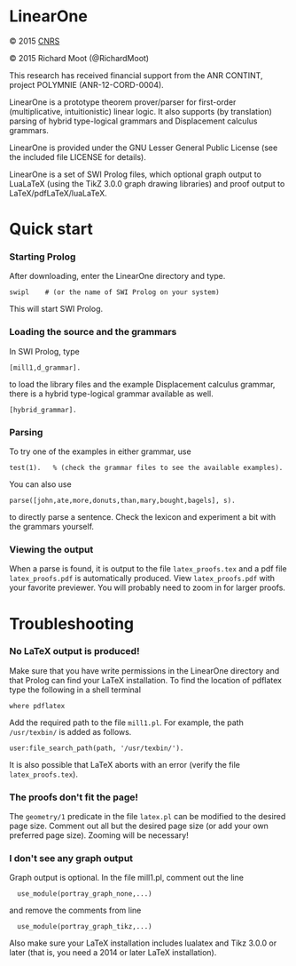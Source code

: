 #   LinearOne

:copyright: 2015 [CNRS](http://www.cnrs.fr)

:copyright: 2015 Richard Moot (@RichardMoot)

This research has received financial support from the ANR CONTINT, project POLYMNIE (ANR-12-CORD-0004). 

LinearOne is a prototype theorem prover/parser for first-order (multiplicative, intuitionistic) linear logic. It also supports (by translation) parsing of hybrid type-logical grammars and Displacement calculus grammars.

LinearOne is provided under the GNU Lesser General Public License (see the included file LICENSE for details).

LinearOne is a set of SWI Prolog files, which optional graph output to LuaLaTeX (using the TikZ 3.0.0 graph drawing libraries) and proof output to LaTeX/pdfLaTeX/luaLaTeX.

#  Quick start

### Starting Prolog

After downloading, enter the LinearOne directory and type.

```
swipl    # (or the name of SWI Prolog on your system)
```

This will start SWI Prolog.

### Loading the source and the grammars

In SWI Prolog, type

```
[mill1,d_grammar].
```

to load the library files and the example Displacement calculus grammar, there is a hybrid type-logical grammar available as well.

```
[hybrid_grammar].
```

### Parsing

To try one of the examples in either grammar, use

```
test(1).   % (check the grammar files to see the available examples).
```

You can also use

```
parse([john,ate,more,donuts,than,mary,bought,bagels], s).
```

to directly parse a sentence. Check the lexicon and experiment a bit with the grammars yourself.

### Viewing the output

When a parse is found, it is output to the file `latex_proofs.tex` and a pdf file `latex_proofs.pdf` is automatically produced. View `latex_proofs.pdf` with your favorite previewer. You will probably need to zoom in for larger proofs.

# Troubleshooting


### No LaTeX output is produced!

Make sure that you have write permissions in the LinearOne directory and that Prolog can find your LaTeX installation. To find the location of pdflatex type the following in a shell terminal

```
where pdflatex
```

Add the required path to the file `mill1.pl`. For example, the path `/usr/texbin/` is added as follows.

```
user:file_search_path(path, '/usr/texbin/').
```

It is also possible that LaTeX aborts with an error (verify the file `latex_proofs.tex`).

### The proofs don't fit the page!

The `geometry/1` predicate in the file `latex.pl` can be modified to the desired page size. Comment out all but the desired page size (or add your own preferred page size). Zooming will be necessary!

### I don't see any graph output

Graph output is optional. In the file mill1.pl, comment out the line

```
  use_module(portray_graph_none,...)
```

and remove the comments from line

```
  use_module(portray_graph_tikz,...)
```

Also make sure your LaTeX installation includes lualatex and Tikz 3.0.0 or later (that is, you need a 2014 or later LaTeX installation).
